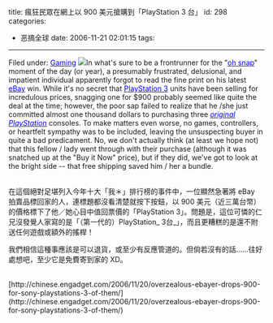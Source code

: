 title: 瘋狂民眾在網上以 900 美元搶購到「PlayStation 3 台」
id: 298
categories:
  - 恶搞全球
date: 2006-11-21 02:01:15
tags:
---

<div id="msgcns!9697D6160EFEBC17!950" class="bvMsg"><div>

Filed under: [<u><font color="#0000ff">Gaming</font></u>](http://www.engadget.com/category/gaming/)
[<u><font color="#0000ff">![](http://www.blogsmithmedia.com/www.engadget.com/media/2006/11/11.20.06---ebayrippedoff.jpg)</font></u>](http://cgi.ebay.com/ws/eBayISAPI.dll?ViewItem&amp;ih=020&amp;sspagename=STRK:MESO:IT&amp;viewitem=&amp;item=300050305788&amp;rd=1&amp;rd=1)In what's sure to be a frontrunner for the &quot;[<u><font color="#0000ff">oh snap</font></u>](http://www.engadget.com/2006/11/20/wii-being-hit-by-fatal-error-110213-could-be-funky-firmware/)&quot; moment of the day (or year), a presumably frustrated, delusional, and impatient individual apparently forgot to read the fine print on his latest [<u><font color="#0000ff">eBay</font></u>](http://www.engadget.com/2005/04/22/uncle-ricos-time-machine-modulus-crystal-on-ebay-now/) win. While it's no secret that [<u><font color="#0000ff">PlayStation 3</font></u>](http://www.engadget.com/tag/ps3) units have been selling for incredulous prices, snagging one for $900 probably seemed like quite the deal at the time; however, the poor sap failed to realize that he /she just committed almost one thousand dollars to purchasing three _[<u><font color="#0000ff">original PlayStation</font></u>](http://www.engadget.com/2006/03/24/sony-pulls-plug-on-psone-production/)_ consoles. To make matters even worse, no games, controllers, or heartfelt sympathy was to be included, leaving the unsuspecting buyer in quite a bad predicament. No, we don't actually think (at least we hope not) that this fellow / lady went through with their purchase (although it was snatched up at the &quot;Buy it Now&quot; price), but if they did, we've got to look at the bright side -- that free shipping saved him / her a bundle.</div>
<div> </div>
<div>在這個絕對足堪列入今年十大「我＊」排行榜的事件中，一位顯然急著將 eBay  拍賣品標回家的人，連標題都沒看清楚就按下按鈕，以 900 美元（近三萬台幣）的價格標下了他／她心目中值回票價的「PlayStation 3」。問題是，這位可憐的仁兄沒發覺人家寫的是「（第一代的）PlayStation_ 3台_」，而且更糟糕的是還不附送任何遊戲或額外的搖桿！

我們相信這種事應該是可以退貨，或至少有反應管道的。但倘若沒有的話……往好處想吧，至少它是免費寄到家的 XD。</div>
<div> </div>
<div>[http://chinese.engadget.com/2006/11/20/overzealous-ebayer-drops-900-for-sony-playstations-3-of-them/](http://chinese.engadget.com/2006/11/20/overzealous-ebayer-drops-900-for-sony-playstations-3-of-them/)
</div></div>